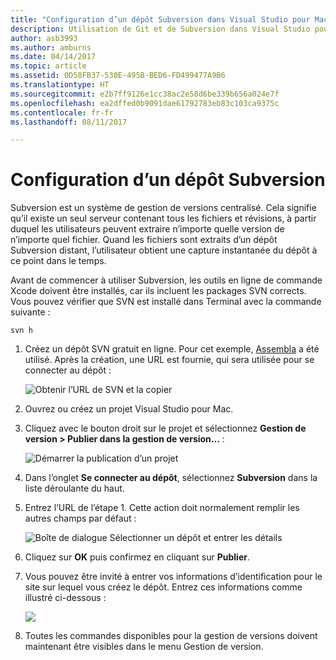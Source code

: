 ```yaml
---
title: "Configuration d’un dépôt Subversion dans Visual Studio pour Mac"
description: Utilisation de Git et de Subversion dans Visual Studio pour Mac.
author: asb3993
ms.author: amburns
ms.date: 04/14/2017
ms.topic: article
ms.assetid: 0D58FB37-530E-495B-BED6-FD499477A9B6
ms.translationtype: HT
ms.sourcegitcommit: e2b7ff9126e1cc38ac2e58d6be339b656a024e7f
ms.openlocfilehash: ea2dffed0b9091dae61792783eb83c103ca9375c
ms.contentlocale: fr-fr
ms.lasthandoff: 08/11/2017

---
```


# <a name="setting-up-a-subversion-repository"></a>Configuration d’un dépôt Subversion

Subversion est un système de gestion de versions centralisé. Cela signifie qu’il existe un seul serveur contenant tous les fichiers et révisions, à partir duquel les utilisateurs peuvent extraire n’importe quelle version de n’importe quel fichier. Quand les fichiers sont extraits d’un dépôt Subversion distant, l’utilisateur obtient une capture instantanée du dépôt à ce point dans le temps.

Avant de commencer à utiliser Subversion, les outils en ligne de commande Xcode doivent être installés, car ils incluent les packages SVN corrects. Vous pouvez vérifier que SVN est installé dans Terminal avec la commande suivante :

`svn h`

1. Créez un dépôt SVN gratuit en ligne. Pour cet exemple, [Assembla](https://app.assembla.com/) a été utilisé. Après la création, une URL est fournie, qui sera utilisée pour se connecter au dépôt : 

    ![Obtenir l’URL de SVN et la copier](media/version-control-subversion1-sml.png)

2. Ouvrez ou créez un projet Visual Studio pour Mac.

3. Cliquez avec le bouton droit sur le projet et sélectionnez **Gestion de version > Publier dans la gestion de version...** : 

    ![Démarrer la publication d’un projet](media/version-control-subversion2.png)

4. Dans l’onglet **Se connecter au dépôt**, sélectionnez **Subversion** dans la liste déroulante du haut.

5. Entrez l’URL de l’étape 1. Cette action doit normalement remplir les autres champs par défaut : 

    ![Boîte de dialogue Sélectionner un dépôt et entrer les détails](media/version-control-subversion3.png)

7. Cliquez sur **OK** puis confirmez en cliquant sur **Publier**.

7. Vous pouvez être invité à entrer vos informations d’identification pour le site sur lequel vous créez le dépôt. Entrez ces informations comme illustré ci-dessous :

    ![](media/version-control-subversion5.png)

8.  Toutes les commandes disponibles pour la gestion de versions doivent maintenant être visibles dans le menu Gestion de version.


